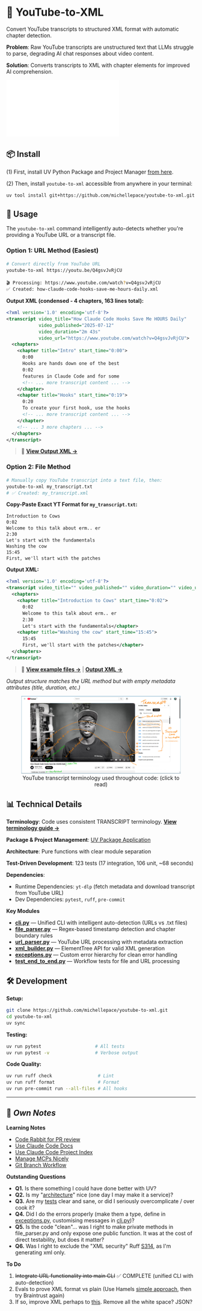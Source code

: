 # 🎥 YouTube-to-XML

Convert YouTube transcripts to structured XML format with automatic chapter detection.

**Problem**: Raw YouTube transcripts are unstructured text that LLMs struggle to parse, degrading AI chat responses about video content.

**Solution**: Converts transcripts to XML with chapter elements for improved AI comprehension.

![Description](docs/images/readme.cover.skinny.md)

## 📦 Install

(1) First, install UV Python Package and Project Manager [from here](https://docs.astral.sh/uv/getting-started/installation/).

(2) Then, install `youtube-to-xml` accessible from anywhere in your terminal:
```bash
uv tool install git+https://github.com/michellepace/youtube-to-xml.git
```

## 🚀 Usage

The `youtube-to-xml` command intelligently auto-detects whether you're providing a YouTube URL or a transcript file.

### Option 1: URL Method (Easiest)

```bash
# Convert directly from YouTube URL
youtube-to-xml https://youtu.be/Q4gsvJvRjCU

🎬 Processing: https://www.youtube.com/watch?v=Q4gsvJvRjCU
✅ Created: how-claude-code-hooks-save-me-hours-daily.xml
```

**Output XML (condensed - 4 chapters, 163 lines total):**
```xml
<?xml version='1.0' encoding='utf-8'?>
<transcript video_title="How Claude Code Hooks Save Me HOURS Daily"
            video_published="2025-07-12"
            video_duration="2m 43s"
            video_url="https://www.youtube.com/watch?v=Q4gsvJvRjCU">
  <chapters>
    <chapter title="Intro" start_time="0:00">
      0:00
      Hooks are hands down one of the best
      0:02
      features in Claude Code and for some
      <!-- ... more transcript content ... -->
    </chapter>
    <chapter title="Hooks" start_time="0:19">
      0:20
      To create your first hook, use the hooks
      <!-- ... more transcript content ... -->
    </chapter>
    <!-- ... 3 more chapters ... -->
  </chapters>
</transcript>
```

> 📁 **[View Output XML →](example_transcripts/how-claude-code-hooks-save-me-hours-daily.xml)**

### Option 2: File Method

```bash
# Manually copy YouTube transcript into a text file, then:
youtube-to-xml my_transcript.txt
# ✅ Created: my_transcript.xml
```

**Copy-Paste Exact YT Format for `my_transcript.txt`:**
```text
Introduction to Cows
0:02
Welcome to this talk about erm.. er
2:30
Let's start with the fundamentals
Washing the cow
15:45
First, we'll start with the patches
```

**Output XML:**
```xml
<?xml version='1.0' encoding='utf-8'?>
<transcript video_title="" video_published="" video_duration="" video_url="">
  <chapters>
    <chapter title="Introduction to Cows" start_time="0:02">
      0:02
      Welcome to this talk about erm.. er
      2:30
      Let's start with the fundamentals</chapter>
    <chapter title="Washing the cow" start_time="15:45">
      15:45
      First, we'll start with the patches</chapter>
  </chapters>
</transcript>
```

> 📁 **[View example files →](example_transcripts/introduction-to-cows.txt)** | **[Output XML →](example_transcripts/introduction-to-cows.xml)**

*Output structure matches the URL method but with empty metadata attributes (title, duration, etc.)*

<figure align="center">
  <a href="docs/terminology.md">
    <img src="docs/images/terminology.youtube.jpg" alt="YouTube video interface showing the Transcript panel with timestamp and text displayed on single lines (e.g., '0:02 features in Claude Code and for some'). Orange annotations highlight chapter titles and transcript lines structure.">
  </a>
  <figcaption>YouTube transcript terminology used throughout code: (click to read)</figcaption>
</figure>

## 📊 Technical Details

**Terminology**: Code uses consistent TRANSCRIPT terminology. **[View terminology guide →](docs/terminology.md)**

**Package & Project Management**: [UV Package Application](https://docs.astral.sh/uv/concepts/projects/)

**Architecture**: Pure functions with clear module separation

**Test-Driven Development**: 123 tests (17 integration, 106 unit, ~68 seconds)

**Dependencies**:
- Runtime Dependencies: `yt-dlp` (fetch metadata and download transcript from YouTube URL)
- Dev Dependencies: `pytest`, `ruff`, `pre-commit`

**Key Modules**
- **[cli.py](src/youtube_to_xml/cli.py)** — Unified CLI with intelligent auto-detection (URLs vs .txt files)
- **[file_parser.py](src/youtube_to_xml/file_parser.py)** — Regex-based timestamp detection and chapter boundary rules
- **[url_parser.py](src/youtube_to_xml/url_parser.py)** — YouTube URL processing with metadata extraction
- **[xml_builder.py](src/youtube_to_xml/xml_builder.py)** — ElementTree API for valid XML generation
- **[exceptions.py](src/youtube_to_xml/exceptions.py)** — Custom error hierarchy for clean error handling
- **[test_end_to_end.py](tests/test_end_to_end.py)** — Workflow tests for file and URL processing

## 🛠️ Development

**Setup:**
```bash
git clone https://github.com/michellepace/youtube-to-xml.git
cd youtube-to-xml
uv sync
```

**Testing:**
```bash
uv run pytest                    # All tests
uv run pytest -v                 # Verbose output
```

**Code Quality:**
```bash
uv run ruff check                 # Lint
uv run ruff format                # Format
uv run pre-commit run --all-files # All hooks
```

---

## 📕 *Own Notes*

**Learning Notes**
- [Code Rabbit for PR review](https://www.anthropic.com/customers/coderabbit)
- [Use Claude Code Docs](https://github.com/ericbuess/claude-code-docs)
- [Use Claude Code Project Index](https://github.com/ericbuess/claude-code-project-index)
- [Manage MCPs Nicely](docs/knowledge/manage-mcps-nicely.md)
- [Git Branch Workflow](docs/knowledge/git-branch-flow.md)

**Outstanding Questions**
- **Q1.** Is there something I could have done better with UV?
- **Q2.** Is my "[architecture](/docs/SPEC.md#architecture--data-flow)" nice (one day I may make it a service)?
- **Q3.** Are my [tests](/tests/) clear and sane, or did I seriously overcomplicate / over cook it?
- **Q4.** Did I do the errors properly (make them a type, define in [exceptions.py](/src/youtube_to_xml/exceptions.py), customising messages in [cli.py](/src/youtube_to_xml/cli.py))?
- **Q5.** Is the code "clean"... was I right to make private methods in file_parser.py and only expose one public function. It was at the cost of direct testability, but does it matter?
- **Q6.** Was I right to exclude the "XML security" Ruff [S314](pyproject.toml), as I'm generating xml only.

**To Do**
1. ~~Integrate URL functionality into main CLI~~ ✅ COMPLETE (unified CLI with auto-detection)
2. Evals to prove XML format vs plain (Use Hamels [simple approach](https://hamel.dev/blog/posts/evals-faq/#q-what-are-llm-evals), then try Braintrust again)
3. If so, improve XML perhaps to [this](docs/knowledge/working-notes.md#better-format). Remove all the white space? JSON?